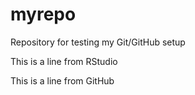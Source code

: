 # myrepo
Repository for testing my Git/GitHub setup

This is a line from RStudio

This is a line from GitHub
